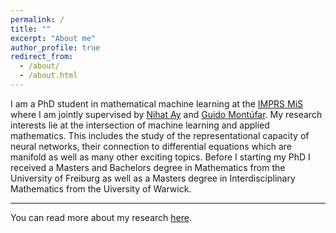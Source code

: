 ```yaml
---
permalink: /
title: ""
excerpt: "About me"
author_profile: true
redirect_from: 
  - /about/
  - /about.html
---
```


I am a PhD student in mathematical machine learning at the [IMPRS MiS](https://www.imprs-mis.mpg.de/) where I am jointly supervised by [Nihat Ay](https://www.mis.mpg.de/ay/homepages/nay/) and [Guido Mont&uacute;far](https://www.math.ucla.edu/~montufar/). My research interests lie at the intersection of machine learning and applied mathematics. This includes the study of the representational capacity of neural networks, their connection to differential equations which are manifold as well as many other exciting topics. Before I starting  my PhD I received a Masters and Bachelors degree in Mathematics from the University of Freiburg as well as a Masters degree in Interdisciplinary Mathematics from the  Uiversity of Warwick. 

---
You can read more about my research [here](https://muellerjohannes.github.io/publications/).
